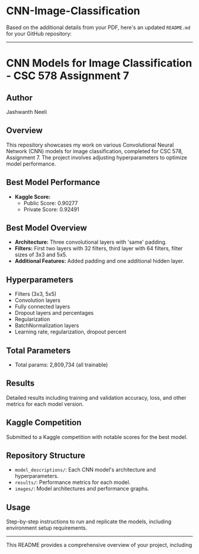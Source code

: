 # CNN-Image-Classification
Based on the additional details from your PDF, here's an updated `README.md` for your GitHub repository:

---

# CNN Models for Image Classification - CSC 578 Assignment 7

## Author
Jashwanth Neeli

## Overview
This repository showcases my work on various Convolutional Neural Network (CNN) models for image classification, completed for CSC 578, Assignment 7. The project involves adjusting hyperparameters to optimize model performance.

## Best Model Performance
- **Kaggle Score:** 
  - Public Score: 0.90277
  - Private Score: 0.92491

## Best Model Overview
- **Architecture:** Three convolutional layers with 'same' padding.
- **Filters:** First two layers with 32 filters, third layer with 64 filters, filter sizes of 3x3 and 5x5.
- **Additional Features:** Added padding and one additional hidden layer.

## Hyperparameters
- Filters (3x3, 5x5)
- Convolution layers
- Fully connected layers
- Dropout layers and percentages
- Regularization
- BatchNormalization layers
- Learning rate, regularization, dropout percent

## Total Parameters
- Total params: 2,809,734 (all trainable)

## Results
Detailed results including training and validation accuracy, loss, and other metrics for each model version.

## Kaggle Competition
Submitted to a Kaggle competition with notable scores for the best model.

## Repository Structure
- `model_descriptions/`: Each CNN model's architecture and hyperparameters.
- `results/`: Performance metrics for each model.
- `images/`: Model architectures and performance graphs.

## Usage
Step-by-step instructions to run and replicate the models, including environment setup requirements.

---

This README provides a comprehensive overview of your project, including
